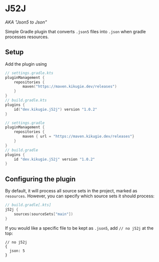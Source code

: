 # J52J
*AKA "Json5 to Json"*

Simple Gradle plugin that converts `.json5` files into `.json` when gradle processes resources.

## Setup
Add the plugin using
```kotlin
// settings.gradle.kts
pluginManagement {
    repositories {
        maven("https://maven.kikugie.dev/releases")
    }
}
// build.gradle.kts
plugins {
    id("dev.kikugie.j52j") version "1.0.2"
}
```

```groovy
// settings.gradle
pluginManagement {
    repositories {
        maven { url = "https://maven.kikugie.dev/releases"}
    }
}
// build.gradle
plugins {
    id "dev.kikugie.j52j" version "1.0.2"
}
```

## Configuring the plugin
By default, it will process all source sets in the project, marked as `resources`. 
However, you can specify which source sets it should process:
```kotlin
// build.gradle[.kts]
j52j {
    sources(sourceSets["main"])
}
```

If you would like a specific file to be kept as `.json5`, add `// no j52j` at the top:
```json5
// no j52j
{
  json: 5
}
```